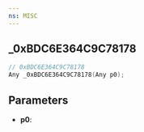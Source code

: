 ```yaml
---
ns: MISC
---
```

## _0xBDC6E364C9C78178

```c
// 0xBDC6E364C9C78178
Any _0xBDC6E364C9C78178(Any p0);
```

## Parameters
* **p0**:

